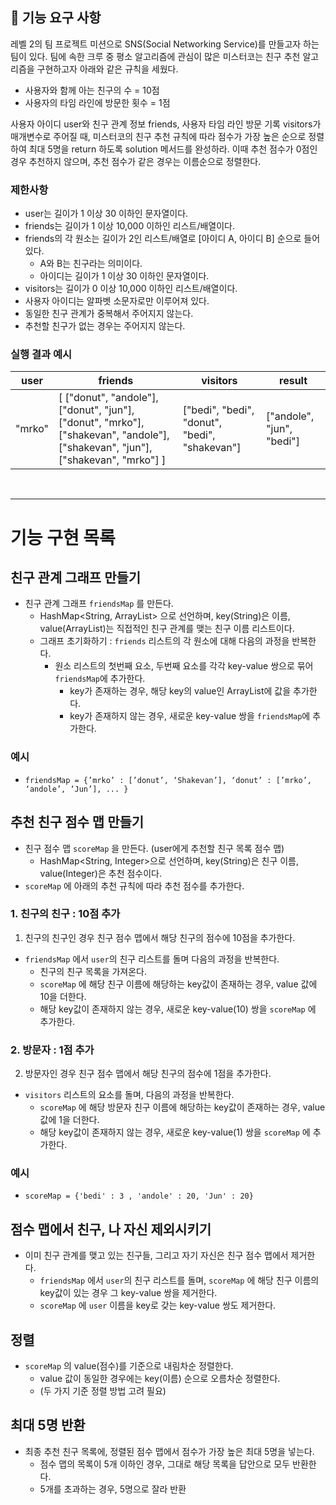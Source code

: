 ## 🚀 기능 요구 사항

레벨 2의 팀 프로젝트 미션으로 SNS(Social Networking Service)를 만들고자 하는 팀이 있다. 팀에 속한 크루 중 평소 알고리즘에 관심이 많은 미스터코는 친구 추천 알고리즘을 구현하고자 아래와 같은 규칙을 세웠다.

- 사용자와 함께 아는 친구의 수 = 10점 
- 사용자의 타임 라인에 방문한 횟수 = 1점

사용자 아이디 user와 친구 관계 정보 friends, 사용자 타임 라인 방문 기록 visitors가 매개변수로 주어질 때, 미스터코의 친구 추천 규칙에 따라 점수가 가장 높은 순으로 정렬하여 최대 5명을 return 하도록 solution 메서드를 완성하라. 이때 추천 점수가 0점인 경우 추천하지 않으며, 추천 점수가 같은 경우는 이름순으로 정렬한다.

### 제한사항

- user는 길이가 1 이상 30 이하인 문자열이다.
- friends는 길이가 1 이상 10,000 이하인 리스트/배열이다.
- friends의 각 원소는 길이가 2인 리스트/배열로 [아이디 A, 아이디 B] 순으로 들어있다.
  - A와 B는 친구라는 의미이다.
  - 아이디는 길이가 1 이상 30 이하인 문자열이다.
- visitors는 길이가 0 이상 10,000 이하인 리스트/배열이다.
- 사용자 아이디는 알파벳 소문자로만 이루어져 있다.
- 동일한 친구 관계가 중복해서 주어지지 않는다.
- 추천할 친구가 없는 경우는 주어지지 않는다.

### 실행 결과 예시

| user | friends | visitors | result |
| --- | --- | --- | --- |
| "mrko" | [ ["donut", "andole"], ["donut", "jun"], ["donut", "mrko"], ["shakevan", "andole"], ["shakevan", "jun"], ["shakevan", "mrko"] ] | ["bedi", "bedi", "donut", "bedi", "shakevan"] | ["andole", "jun", "bedi"] |

<br>

--- 

# 기능 구현 목록

## 친구 관계 그래프 만들기
- 친구 관계 그래프 `friendsMap` 를 만든다.
  - HashMap<String, ArrayList> 으로 선언하며, key(String)은 이름, value(ArrayList)는 직접적인 친구 관계를 맺는 친구 이름 리스트이다.
  - 그래프 초기화하기 : `friends` 리스트의 각 원소에 대해 다음의 과정을 반복한다.
    - 원소 리스트의 첫번째 요소, 두번째 요소를 각각 key-value 쌍으로 묶어 `friendsMap`에 추가한다.
      - key가 존재하는 경우, 해당 key의 value인 ArrayList에 값을 추가한다.
      - key가 존재하지 않는 경우, 새로운 key-value 쌍을 `friendsMap`에 추가한다.

### 예시

- `friendsMap = {’mrko’ : [’donut’, ‘Shakevan’], ‘donut’ : [’mrko’, ‘andole’, ‘Jun’], ... }`



## 추천 친구 점수 맵 만들기
- 친구 점수 맵 `scoreMap` 을 만든다. (user에게 추천할 친구 목록 점수 맵)
  - HashMap<String, Integer>으로 선언하며, key(String)은 친구 이름, value(Integer)은 추천 점수이다.
- `scoreMap` 에 아래의 추천 규칙에 따라 추천 점수를 추가한다.

### 1. 친구의 친구 : 10점 추가
1. 친구의 친구인 경우 친구 점수 맵에서 해당 친구의  점수에 10점을 추가한다.
- `friendsMap` 에서 `user`의 친구 리스트를 돌며 다음의 과정을 반복한다.
  - 친구의 친구 목록을 가져온다.
  - `scoreMap` 에 해당 친구 이름에 해당하는 key값이 존재하는 경우, value 값에 10을 더한다.
  - 해당 key값이 존재하지 않는 경우, 새로운 key-value(10) 쌍을 `scoreMap` 에 추가한다.
### 2. 방문자 : 1점 추가
2. 방문자인 경우 친구 점수 맵에서 해당 친구의 점수에 1점을 추가한다.
- `visitors` 리스트의 요소를 돌며, 다음의 과정을 반복한다.
  - `scoreMap` 에 해당 방문자 친구 이름에 해당하는 key값이 존재하는 경우, value 값에 1을 더한다.
  - 해당 key값이 존재하지 않는 경우, 새로운 key-value(1) 쌍을 `scoreMap` 에 추가한다.

### 예시

- `scoreMap = {'bedi' : 3 , 'andole' : 20, 'Jun' : 20}`


## 점수 맵에서 친구, 나 자신 제외시키기
- 이미 친구 관계를 맺고 있는 친구들, 그리고 자기 자신은 친구 점수 맵에서 제거한다.
  - `friendsMap` 에서 `user`의 친구 리스트를 돌며, `scoreMap` 에 해당 친구 이름의 key값이 있는 경우 그 key-value 쌍을 제거한다.
  - `scoreMap` 에 `user` 이름을 key로 갖는 key-value 쌍도 제거한다.

## 정렬
- `scoreMap` 의 value(점수)를 기준으로 내림차순 정렬한다.
  - value 값이 동일한 경우에는 key(이름) 순으로 오름차순 정렬한다.
  - (두 가지 기준 정렬 방법 고려 필요)

## 최대 5명 반환
- 최종 추천 친구 목록에, 정렬된 점수 맵에서 점수가 가장 높은 최대 5명을 넣는다.
  - 점수 맵의 목록이 5개 이하인 경우, 그대로 해당 목록을 답안으로 모두 반환한다.
  - 5개를 초과하는 경우, 5명으로 잘라 반환
